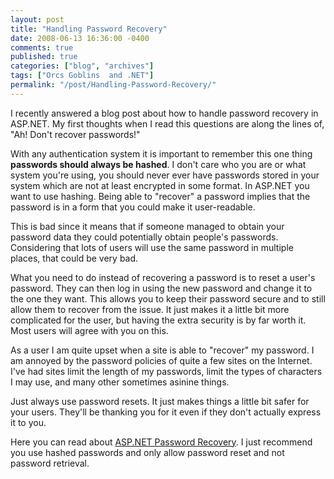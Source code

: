 ```yaml
---
layout: post
title: "Handling Password Recovery"
date: 2008-06-13 16:36:00 -0400
comments: true
published: true
categories: ["blog", "archives"]
tags: ["Orcs Goblins  and .NET"]
permalink: "/post/Handling-Password-Recovery/"
---
```

<!-- more -->

<p>I recently answered a blog post about how to handle password recovery in ASP.NET. My first thoughts when I read this questions are along the lines of, "Ah! Don't recover passwords!"</p>
<p>With any authentication system it is important to remember this one thing <strong>passwords should always be hashed</strong>. I don't care who you are or what system you're using, you should never ever have passwords stored in your system which are not at least encrypted in some format. In ASP.NET you want to use hashing. Being able to "recover" a password implies that the password is in a form that you could make it user-readable.</p>
<p>This is bad since it means that if someone managed to obtain your password data they could potentially obtain people's passwords. Considering that lots of users will use the same password in multiple places, that could be very bad.</p>
<p>What you need to do instead of recovering a password is to reset a user's password. They can then log in using the new password and change it to the one they want. This allows you to keep their password secure and to still allow them to recover from the issue. It just makes it a little bit more complicated for the user, but having the extra security is by far worth it. Most users will agree with you on this.</p>
<p>As a user I am quite upset when a site is able to "recover" my password. I am annoyed by the password policies of quite a few sites on the Internet. I've had sites limit the length of my passwords, limit the types of characters I may use, and many other sometimes asinine things.</p>
<p>Just always use password resets. It just makes things a little bit safer for your users. They'll be thanking you for it even if they don't actually express it to you.</p>
<p>Here you can read about <a href="http://quickstarts.asp.net/QuickStartv20/aspnet/doc/ctrlref/login/passwordrecovery.aspx" target="_blank">ASP.NET Password Recovery</a>. I just recommend you use hashed passwords and only allow password reset and not password retrieval.</p>

